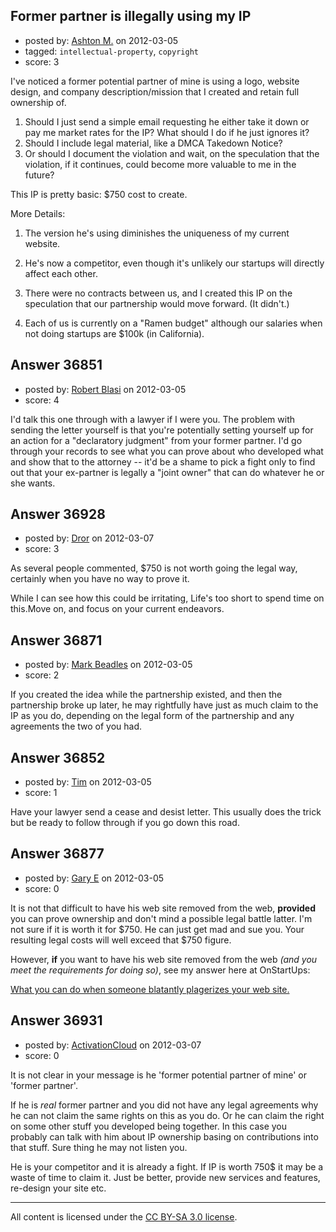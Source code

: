 ## Former partner is illegally using my IP

- posted by: [Ashton M.](https://stackexchange.com/users/-1/12013-ashton-m) on 2012-03-05
- tagged: `intellectual-property`, `copyright`
- score: 3

I've noticed a former potential partner of mine is using a logo, website design, and company description/mission that I created and retain full ownership of.

1. Should I just send a simple email requesting he either take it down or pay me market rates for the IP?  What should I do if he just ignores it?
2. Should I include legal material, like a DMCA Takedown Notice?
3. Or should I document the violation and wait, on the speculation that the violation, if it continues, could become more valuable to me in the future?

This IP is pretty basic: $750 cost to create.

More Details:

1. The version he's using diminishes the uniqueness of my current website.

2. He's now a competitor, even though it's unlikely our startups will directly affect each other.

3. There were no contracts between us, and I created this IP on the speculation that our partnership would move forward. (It didn't.)
4. Each of us is currently on a "Ramen budget" although our salaries when not doing startups are $100k (in California).


## Answer 36851

- posted by: [Robert Blasi](https://stackexchange.com/users/-1/16745-robert-blasi) on 2012-03-05
- score: 4

I'd talk this one through with a lawyer if I were you.  The problem with sending the letter yourself is that you're potentially setting yourself up for an action for a "declaratory judgment" from your former partner.  I'd go through your records to see what you can prove about who developed what and show that to the attorney -- it'd be a shame to pick a fight only to find out that your ex-partner is legally a "joint owner" that can do whatever he or she wants.


## Answer 36928

- posted by: [Dror](https://stackexchange.com/users/-1/1057-dror) on 2012-03-07
- score: 3

As several people commented, $750 is not worth going the legal way, certainly when you have no way to prove it.

While I can see how this could be irritating, Life's too short to spend time on this.Move on, and focus on your current endeavors. 


## Answer 36871

- posted by: [Mark Beadles](https://stackexchange.com/users/-1/296-mark-beadles) on 2012-03-05
- score: 2

If you created the idea while the partnership existed, and then the partnership broke up later, he may rightfully have just as much claim to the IP as you do, depending on the legal form of the partnership and any agreements the two of you had. 


## Answer 36852

- posted by: [Tim](https://stackexchange.com/users/-1/14914-tim) on 2012-03-05
- score: 1

Have your lawyer send a cease  and desist letter. This usually does the trick but be ready to follow through if you go down this road.   





## Answer 36877

- posted by: [Gary E](https://stackexchange.com/users/-1/2587-gary-e) on 2012-03-05
- score: 0

<p>It is not that difficult to have his web site removed from the web, <strong>provided</strong> you can prove ownership and don't mind a possible legal battle latter. I'm not sure if it is worth it for $750. He can just get mad and sue you. Your resulting legal costs will well exceed that $750 figure.</p>

<p>However, <strong>if</strong> you want to have his web site removed from the web <em>(and you meet the requirements for doing so)</em>, see my answer here at OnStartUps:</p>

<p><a href="http://answers.onstartups.com/questions/9353/what-can-you-do-when-someone-blatantly-plagiarizes-an-entire-blog-post/9354#9354">What you can do when someone blatantly plagerizes your web site.</a></p>



## Answer 36931

- posted by: [ActivationCloud](https://stackexchange.com/users/-1/16565-activationcloud) on 2012-03-07
- score: 0

It is not clear in your message is he 'former potential partner of mine' or 'former partner'.

If he is *real* former partner and you did not have any legal agreements why he can not claim the same rights on this as you do.  Or he can claim the right on some other stuff you developed being together. In this case you probably can talk with him about IP ownership basing on contributions into that stuff. Sure thing he may not listen you.

He is your competitor and it is already a fight.  If IP is worth 750$ it may be a waste of time to claim it.  Just be better, provide new services and features, re-design your site etc.




---

All content is licensed under the [CC BY-SA 3.0 license](https://creativecommons.org/licenses/by-sa/3.0/).
